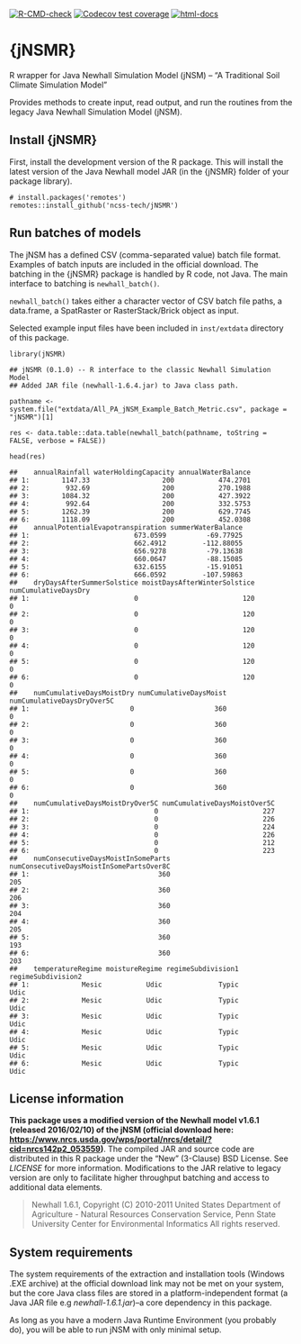 <!-- badges: start -->

[![R-CMD-check](https://github.com/ncss-tech/jNSMR/workflows/R-CMD-check/badge.svg)](https://github.com/ncss-tech/jNSMR/actions)
[![Codecov test
coverage](https://codecov.io/gh/ncss-tech/jNSMR/branch/main/graph/badge.svg)](https://codecov.io/gh/ncss-tech/jNSMR?branch=main)
[![html-docs](https://camo.githubusercontent.com/f7ba98e46ecd14313e0e8a05bec3f92ca125b8f36302a5b1679d4a949bccbe31/68747470733a2f2f696d672e736869656c64732e696f2f62616467652f646f63732d48544d4c2d696e666f726d6174696f6e616c)](https://ncss-tech.github.io/jNSMR/)
<!-- badges: end -->

# {jNSMR}

R wrapper for Java Newhall Simulation Model (jNSM) – “A Traditional Soil
Climate Simulation Model”

Provides methods to create input, read output, and run the routines from
the legacy Java Newhall Simulation Model (jNSM).

## Install {jNSMR}

First, install the development version of the R package. This will
install the latest version of the Java Newhall model JAR (in the {jNSMR}
folder of your package library).

    # install.packages('remotes')
    remotes::install_github('ncss-tech/jNSMR')

## Run batches of models

The jNSM has a defined CSV (comma-separated value) batch file format.
Examples of batch inputs are included in the official download. The
batching in the {jNSMR} package is handled by R code, not Java. The main
interface to batching is `newhall_batch()`.

`newhall_batch()` takes either a character vector of CSV batch file
paths, a data.frame, a SpatRaster or RasterStack/Brick object as input.

Selected example input files have been included in `inst/extdata`
directory of this package.

    library(jNSMR)

    ## jNSMR (0.1.0) -- R interface to the classic Newhall Simulation Model
    ## Added JAR file (newhall-1.6.4.jar) to Java class path.

    pathname <- system.file("extdata/All_PA_jNSM_Example_Batch_Metric.csv", package = "jNSMR")[1]

    res <- data.table::data.table(newhall_batch(pathname, toString = FALSE, verbose = FALSE))

    head(res)

    ##    annualRainfall waterHoldingCapacity annualWaterBalance
    ## 1:        1147.33                  200           474.2701
    ## 2:         932.69                  200           270.1988
    ## 3:        1084.32                  200           427.3922
    ## 4:         992.64                  200           332.5753
    ## 5:        1262.39                  200           629.7745
    ## 6:        1118.09                  200           452.0308
    ##    annualPotentialEvapotranspiration summerWaterBalance
    ## 1:                          673.0599          -69.77925
    ## 2:                          662.4912         -112.88055
    ## 3:                          656.9278          -79.13638
    ## 4:                          660.0647          -88.15085
    ## 5:                          632.6155          -15.91051
    ## 6:                          666.0592         -107.59863
    ##    dryDaysAfterSummerSolstice moistDaysAfterWinterSolstice numCumulativeDaysDry
    ## 1:                          0                          120                    0
    ## 2:                          0                          120                    0
    ## 3:                          0                          120                    0
    ## 4:                          0                          120                    0
    ## 5:                          0                          120                    0
    ## 6:                          0                          120                    0
    ##    numCumulativeDaysMoistDry numCumulativeDaysMoist numCumulativeDaysDryOver5C
    ## 1:                         0                    360                          0
    ## 2:                         0                    360                          0
    ## 3:                         0                    360                          0
    ## 4:                         0                    360                          0
    ## 5:                         0                    360                          0
    ## 6:                         0                    360                          0
    ##    numCumulativeDaysMoistDryOver5C numCumulativeDaysMoistOver5C
    ## 1:                               0                          227
    ## 2:                               0                          226
    ## 3:                               0                          224
    ## 4:                               0                          226
    ## 5:                               0                          212
    ## 6:                               0                          223
    ##    numConsecutiveDaysMoistInSomeParts numConsecutiveDaysMoistInSomePartsOver8C
    ## 1:                                360                                      205
    ## 2:                                360                                      206
    ## 3:                                360                                      204
    ## 4:                                360                                      205
    ## 5:                                360                                      193
    ## 6:                                360                                      203
    ##    temperatureRegime moistureRegime regimeSubdivision1 regimeSubdivision2
    ## 1:             Mesic           Udic              Typic               Udic
    ## 2:             Mesic           Udic              Typic               Udic
    ## 3:             Mesic           Udic              Typic               Udic
    ## 4:             Mesic           Udic              Typic               Udic
    ## 5:             Mesic           Udic              Typic               Udic
    ## 6:             Mesic           Udic              Typic               Udic

## License information

**This package uses a modified version of the Newhall model v1.6.1
(released 2016/02/10) of the jNSM (official download here:
<https://www.nrcs.usda.gov/wps/portal/nrcs/detail/?cid=nrcs142p2_053559>)**.
The compiled JAR and source code are distributed in this R package under
the “New” (3-Clause) BSD License. See *LICENSE* for more information.
Modifications to the JAR relative to legacy version are only to
facilitate higher throughput batching and access to additional data
elements.

> Newhall 1.6.1, Copyright (C) 2010-2011 United States Department of
> Agriculture - Natural Resources Conservation Service, Penn State
> University Center for Environmental Informatics All rights reserved.

## System requirements

The system requirements of the extraction and installation tools
(Windows .EXE archive) at the official download link may not be met on
your system, but the core Java class files are stored in a
platform-independent format (a Java JAR file e.g *newhall-1.6.1.jar*)–a
core dependency in this package.

As long as you have a modern Java Runtime Environment (you probably do),
you will be able to run jNSM with only minimal setup.
